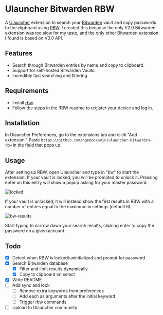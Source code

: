 # Ulauncher Bitwarden RBW

A [Ulauncher](https://ulauncher.io/) extension to search your [Bitwarden](https://bitwarden.com/) vault and copy passwords to the clipboard using [RBW](https://github.com/doy/rbw). I created this because the only V2.0 Bitwarden extension was too slow for my taste, and the only other Bitwarden extension I found is based on V3.0 API. 

## Features

- Search through Bitwarden entries by name and copy to clipboard.
- Support for self-hosted Bitwarden Vaults.
- Incredibly fast searching and filtering.

## Requirements

- Install [rbw](https://github.com/doy/rbw).
- Follow the steps in the RBW readme to register your device and log in.

## Installation

In Ulauncher Preferences, go to the extensions tab and click "Add extension." Paste `https://github.com/ngencokamin/ulauncher-bitwarden-rbw` in the field that pops up. 

## Usage

After setting up RBW, open Ulauncher and type in "bw" to start the extension. If your vault is locked, you will be prompted to unlock it. Pressing enter on this entry will show a popup asking for your master password.

![locked](/home/nix/.config/Typora/typora-user-images/image-20250502123917987.png)

If your vault is unlocked, it will instead show the first results in RBW with a number of entries equal to the maximum in settings (default 6).

![bw-results](/home/nix/.config/Typora/typora-user-images/image-20250502124412519.png)

Start typing to narrow down your search results, clicking enter to copy the password on a given account.

## Todo

- [x] Detect when RBW is locked/uninitialized and prompt for password
- [x] Search Bitwarden database
  - [x] Filter and limit results dynamically
  - [x] Copy to clipboard on select
- [x] Write README
- [ ] Add sync and lock
  - [ ] Remove extra keywords from preferences
  - [ ] Add each as arguments after the initial keyword
  - [ ] Trigger rbw commands
- [ ] Upload to Ulauncher community